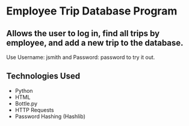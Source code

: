 # Employee Trip Database Program

## Allows the user to log in, find all trips by employee, and add a new trip to the database.

Use Username: jsmith and Password: password to try it out.

## Technologies Used
- Python
- HTML
- Bottle.py
- HTTP Requests
- Password Hashing (Hashlib)
